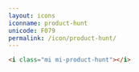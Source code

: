 ```yaml
---
layout: icons
iconname: product-hunt
unicode: F079
permalink: /icon/product-hunt/
---
```


``` html
<i class="mi mi-product-hunt"></i>
```
